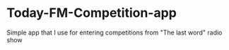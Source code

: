 Today-FM-Competition-app
========================

Simple app that I use for entering competitions from "The last word" radio show
